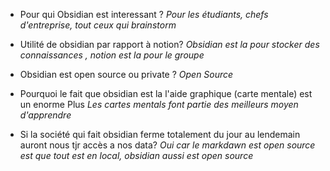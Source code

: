 - Pour qui Obsidian est interessant ?
		*Pour les étudiants, chefs d'entreprise, tout ceux qui brainstorm*

- Utilité de obsidian par rapport à notion?
		*Obsidian est la pour stocker des connaissances , notion est la pour le groupe*

- Obsidian est open source ou private ?
		*Open Source*

- Pourquoi le fait que obsidian est la l'aide graphique (carte mentale) est un enorme Plus
		*Les cartes mentals font partie des meilleurs moyen d'apprendre*

- Si la société qui fait obsidian ferme totalement du jour au lendemain auront nous tjr accès a nos data?
		*Oui car le markdawn est open source est que tout est en local, obsidian aussi est open source*
		